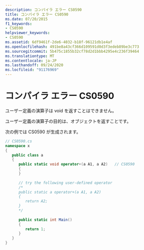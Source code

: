 ```yaml
---
description: コンパイラ エラー CS0590
title: コンパイラ エラー CS0590
ms.date: 07/20/2015
f1_keywords:
- CS0590
helpviewer_keywords:
- CS0590
ms.assetid: 6df9461f-2de6-4032-b18f-96121db1e4af
ms.openlocfilehash: 491be8a43cf366d109591d0d3f3edeb89be3c773
ms.sourcegitcommit: 5b475c1855b32cf78d2d1bbb4295e4c236f39464
ms.translationtype: MT
ms.contentlocale: ja-JP
ms.lasthandoff: 09/24/2020
ms.locfileid: "91176969"
---
```

# <a name="compiler-error-cs0590"></a>コンパイラ エラー CS0590

ユーザー定義の演算子は void を返すことはできません。  
  
 ユーザー定義の演算子の目的は、オブジェクトを返すことです。  
  
 次の例では CS0590 が生成されます。  
  
```csharp  
// CS0590.cs  
namespace x  
{  
   public class a  
   {  
      public static void operator+(a A1, a A2)   // CS0590  
      {  
      }  
  
      // try the following user-defined operator  
      /*  
      public static a operator+(a A1, a A2)  
      {  
         return A2;  
      }  
      */  
  
      public static int Main()  
      {  
         return 1;  
      }  
   }  
}  
```
